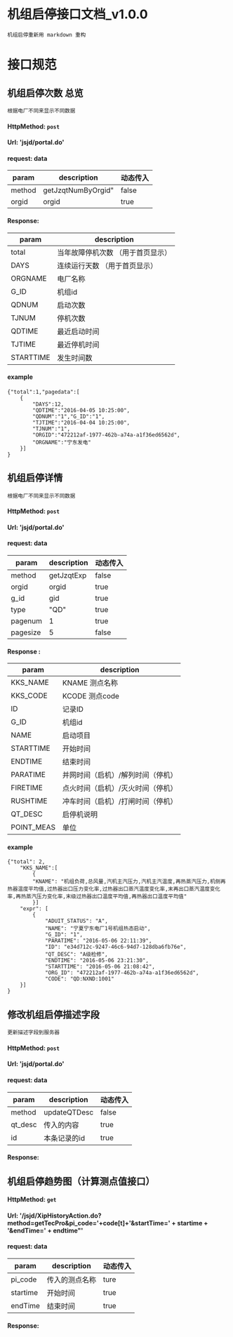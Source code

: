 # 机组启停接口文档_v1.0.0

    机组启停重新用 markdown 重构 
    
# 接口规范

## 机组启停次数 总览 
    根据电厂不同来显示不同数据
> 
#### HttpMethod: `post`
#### Url: 'jsjd/portal.do'
#### request: data
param      | description        | 动态传入
-----------|--------------------|---------
method     | getJzqtNumByOrgid" | false
orgid      | orgid              | true
#### Response:      
param      | description
-----------|---------------
total      | 当年故障停机次数  （用于首页显示）
DAYS       | 连续运行天数    （用于首页显示）
ORGNAME    | 电厂名称
G_ID       | 机组id
QDNUM      | 启动次数
TJNUM      | 停机次数
QDTIME     | 最近启动时间
TJTIME     | 最近停机时间
STARTTIME  | 发生时间数 
#### example 
    {"total":1,"pagedata":[
        {
            "DAYS":12,
            "QDTIME":"2016-04-05 10:25:00",
            "QDNUM":"1","G_ID":"1",
            "TJTIME":"2016-04-04 10:25:00",
            "TJNUM":"1",
            "ORGID":"472212af-1977-462b-a74a-a1f36ed6562d",
            "ORGNAME":"宁东发电"
        }]
    }

## 机组启停详情
    根据电厂不同来显示不同数据
> 
#### HttpMethod: `post`
#### Url: 'jsjd/portal.do'
#### request: data
param     |  description |动态传入
----------|--------------|----
method    | getJzqtExp   |false
orgid     |   orgid      |true
g_id      |    gid       |true
type      |    "QD"      |true
pagenum   |     1        |true 
pagesize  |     5        |false  
#### Response :
param     |description
----------|---------------
KKS_NAME  | KNAME 测点名称
KKS_CODE  | KCODE 测点code
ID        | 记录ID
G_ID      | 机组id
NAME      | 启动项目 
STARTTIME | 开始时间
ENDTIME   | 结束时间
PARATIME  | 并网时间（启机）/解列时间（停机）
FIRETIME  | 点火时间（启机）/灭火时间（停机）
RUSHTIME  | 冲车时间（启机）/打闸时间（停机）
QT_DESC   | 启停机说明
POINT_MEAS| 单位
#### example 
    {"total": 2,
        "KKS_NAME":[
            {
            "KNAME": "机组负荷,总风量,汽机主汽压力,汽机主汽温度,再热蒸汽压力,机侧再热器温度平均值,过热器出口压力变化率,过热器出口蒸汽温度变化率,末再出口蒸汽温度变化率,再热蒸汽压力变化率,末级过热器出口温度平均值,再热器出口温度平均值"
            }]
        "expr": [
            {
                "ADUIT_STATUS": "A",
                "NAME": "宁夏宁东电厂1号机组热态启动",
                "G_ID": "1",
                "PARATIME": "2016-05-06 22:11:39",
                "ID": "e34d712c-9247-46c6-94d7-128dba6fb76e",
                "QT_DESC": "A级检修",
                "ENDTIME": "2016-05-06 23:21:30",
                "STARTTIME": "2016-05-06 21:08:42",
                "ORG_ID": "472212af-1977-462b-a74a-a1f36ed6562d",
                "CODE": "QD:NXND:1001"
        }]
    }

 
## 修改机组启停描述字段
    更新描述字段到服务器
> 
#### HttpMethod: `post`
#### Url: 'jsjd/portal.do'
#### request: data
param      | description        | 动态传入
-----------|--------------------|---------
method     | updateQTDesc       | false
qt_desc    | 传入的内容          | true
id         | 本条记录的id        | true
#### Response:      

## 机组启停趋势图（计算测点值接口）
    
> 
#### HttpMethod: `get`
#### Url: '/jsjd/XipHistoryAction.do?method=getTecPro&pi_code='+code[t]+'&startTime=' + startime + '&endTime=' + endtime"'
#### request: data
param      | description        | 动态传入
-----------|--------------------|---------
pi_code    | 传入的测点名称       | ture
startime   | 开始时间            | true
endTime    | 结束时间            | true
#### Response:      



